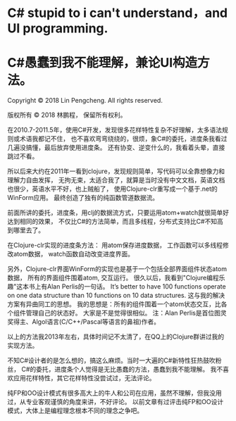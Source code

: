 
# C# stupid to i can't understand，and UI programming.
# C#愚蠢到我不能理解，兼论UI构造方法。

Copyright © 2018 Lin Pengcheng. All rights reserved.

版权所有 © 2018 林鹏程， 保留所有权利。

在2010.7-2011.5年，使用C#开发，发现很多花样特性复杂不好理解，太多语法规则或术语我都记不住，
也不喜欢弯弯绕绕的，很烦，象C#的委托，进度条我看过几遍没搞懂，最后放弃使用进度条。
还有协变、逆变什么的，我看着头晕，直接跳过不看。

所以后来大约在2011年一看到clojure，发现规则简单，写代码可以全靠想像力和理解力自由发挥，
无拘无束，太适合我了，就算是当时没有中文文档，英语文档也很少，英语水平不好，也上贼船了，
使用Clojure-clr重写成一个基于.net的WinForm应用。
最终创造了独有的纯函数管道数据流。

前面所讲的委托，进度条，用clj的数据流方式，只要运用atom+watch就很简单好达到相同的效果，
不仅比C#的方法简单，而且多线程，分布式支持比C#不知高到哪里去了。

在Clojure-clr实现的进度条方法：
用atom保存进度数据，
工作函数可以多线程修改atom数据，
watch函数自动改变进度界面。

另外，Clojure-clr界面WinForm的实现也是基于一个包括全部界面组件状态atom数据，
所有的界面组件围着atom, 交互运行。
很久以后，我看到"Clojure编程乐趣"这本书上有Alan Perlis的一句话。
It’s better to have 100 functions operate on one data structure than 10 functions on 10 data structures.
这与我的解决方案有异曲同工的思想。
我的思想是：所有的组件围着一个atom状态交互，比各个组件管理自己的状态好。
大家是不是觉得很相似。
注：Alan Perlis是首位图灵奖得主、Algol语言(C/C++/Pascal等语言的鼻祖)作者。

以上的方法我2013年左右，具体时间记不太清了，在QQ上的Clojure群讲过我的实现方法。

不知C#设计者的是怎么想的，搞这么麻烦。当时一大遍的C#新特性狂热鼓吹粉丝，
C#的委托，进度条个人觉得是无比愚蠢的方法，愚蠢到我不能理解。
我不喜欢应用花样特性，其它花样特性没尝试过，无法评论。

纯FP和OO设计模式有很多高大上的牛人和公司在应用，虽然不理解，但我没用过，从专业客观谨慎的角度来讲，不好评论。
以前文章有过评击纯FP和OO设计模式，大体上是编程理念根本不同的理念之争吧。
